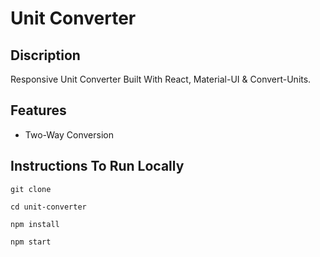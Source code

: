 # Unit Converter

## Discription

Responsive Unit Converter Built With React, Material-UI & Convert-Units.

## Features

- Two-Way Conversion

## Instructions To Run Locally

```
git clone

cd unit-converter

npm install

npm start
```
